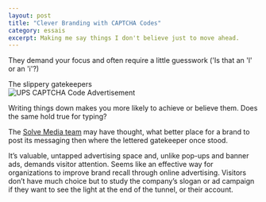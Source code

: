 ```yaml
---
layout: post
title: "Clever Branding with CAPTCHA Codes"
category: essais
excerpt: Making me say things I don't believe just to move ahead.
---
```


They demand your focus and often require a little guesswork ('Is that an 'l' or an 'i'?)

The slippery gatekeepers  
![UPS CAPTCHA Code Advertisement](http://www.vincentbarr.com/assets/images/ups-captcha-code-ad.jpeg)

Writing things down makes you more likely to achieve or believe them. Does the same hold true for typing?  

The [Solve Media team](http://www.solvemedia.com) may have thought, what better place for a brand to post its messaging then where the lettered gatekeeper once stood.  

It’s valuable, untapped advertising space and, unlike pop-ups and banner ads, demands visitor attention. Seems like an effective way for organizations to improve brand recall through online advertising. Visitors don’t have much choice but to study the company’s slogan or ad campaign if they want to see the light at the end of the tunnel, or their account.  

<a href="https://plus.google.com/+VincentBarr0?rel=author"></a>
